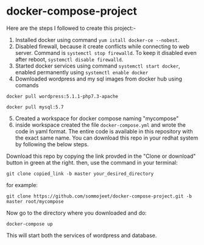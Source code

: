 # docker-compose-project

Here are the steps I followed to create this project:-

1) Installed docker using command ```yum istall docker-ce --nobest```.
2) Disabled firewall, because it create conflicts while connecting to web server. Command is ```systemctl stop firewalld```.
To keep it disabled even after reboot, ```systemctl disable firewalld```.
3) Started docker services using command ```systemctl start docker```, enabled permanently using ```systemctl enable docker```
4) Downloaded wordpress and my sql images from docker hub using comands

```docker pull wordpress:5.1.1-php7.3-apache```

```docker pull mysql:5.7```

5) Created a workspace for docker compose naming "mycompose"
6) inside workspace created the file ```docker-compose.yml``` and wrote the code in yaml format. The entire code is available in this repository with the exact same name. You can download this repo in your redhat system by following the below steps.

Download this repo by copying the link provded in the "Clone or download" button in green at the right.
then, use the command in your terminal:

```git clone copied_link -b master your_desired_directory```

for example:

```git clone https://github.com/sommojeet/docker-compose-project.git -b master root/mycompose```

Now go to the directory where you downloaded and do:

```docker-compose up```

This will start both the services of wordpress and database.
